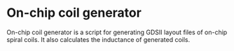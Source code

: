 # On-chip coil generator
On-chip coil generator is a script for generating GDSII layout files of on-chip spiral coils. It also calculates the inductance of generated coils.
